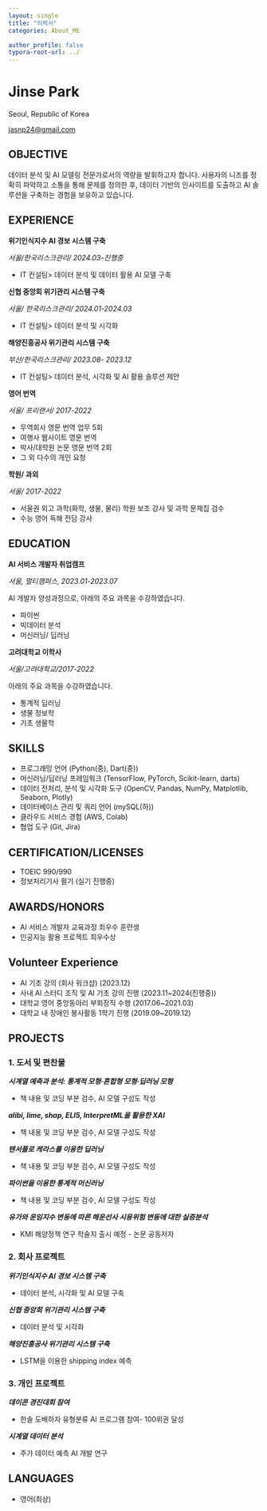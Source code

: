 ```yaml
---
layout: single
title: "이력서"
categories: About_ME

author_profile: false
typora-root-url: ../
---
```



# Jinse Park

Seoul, Republic of Korea

jasnp24@gmail.com 

## OBJECTIVE

데이터 분석 및 AI 모델링 전문가로서의 역량을 발휘하고자 합니다. 사용자의 니즈를 정확히 파악하고 소통을 통해 문제를 정의한 후, 데이터 기반의 인사이트를 도출하고 AI 솔루션을 구축하는 경험을 보유하고 있습니다.



## EXPERIENCE

**위기인식지수 AI 경보 시스템 구축**

*서울/한국리스크관리/ 2024.03-진행중*

* IT 컨설팅> 데이터 분석 및 데이터 활용 AI 모델 구축

**신협 중앙회 위기관리 시스템 구축**

*서울/ 한국리스크관리/ 2024.01-2024.03*

* IT 컨설팅> 데이터 분석 및 시각화

**해양진흥공사 위기관리 시스템 구축**

*부산/한국리스크관리/ 2023.08- 2023.12*

* IT 컨설팅> 데이터 분석, 시각화 및  AI 활용 솔루션 제안

**영어 번역**

*서울/ 프리랜서/ 2017-2022*

* 무역회사 영문 번역 업무 5회
* 여행사 웹사이트 영문 번역
* 박사/대학원 논문 영문 번역 2회
* 그 외 다수의 개인 요청 

**학원/ 과외**                      

*서울/ 2017-2022*

- 서울권 외고 과학(화학, 생물, 물리) 학원 보조 강사 및 과학 문제집 검수
- 수능 영어 독해 전담 강사



## EDUCATION

**AI 서비스 개발자 취업캠프**

*서울, 멀티캠퍼스, 2023.01-2023.07*

AI 개발자 양성과정으로, 아래의 주요 과목을 수강하였습니다.

* 파이썬
* 빅데이터 분석
* 머신러닝/ 딥러닝

**고려대학교 이학사**	

*서울/고려대학교/2017-2022*

아래의 주요 과목을 수강하였습니다.

* 통계적 딥러닝
* 생물 정보학
* 기초 생물학



## SKILLS

* 프로그래밍 언어 (Python(중), Dart(중))
* 머신러닝/딥러닝 프레임워크 (TensorFlow, PyTorch, Scikit-learn, darts)
* 데이터 전처리, 분석 및 시각화 도구 (OpenCV, Pandas, NumPy, Matplotlib, Seaborn, Plotly)
* 데이터베이스 관리 및 쿼리 언어 (mySQL(하))
* 클라우드 서비스 경험 (AWS, Colab)
* 협업 도구 (Git, Jira)



## CERTIFICATION/LICENSES

* TOEIC 990/990
* 정보처리기사 필기 (실기 진행중)



## AWARDS/HONORS

* AI 서비스 개발자 교육과정 최우수 훈련생
* 인공지능 활용 프로젝트 최우수상



## Volunteer Experience

* AI 기초 강의 (회사 워크샵) (2023.12)
* 사내 AI 스터디 조직 및 AI 기초 강의 진행 (2023.11~2024(진행중))
* 대학교 영어 중앙동아리 부회장직 수행 (2017.06~2021.03)
* 대학교 내 장애인 봉사활동 1학기 진행 (2019.09~2019.12)



## PROJECTS

### 1. 도서 및 편찬물

***시계열 예측과 분석: 통계적 모형·혼합형 모형·딥러닝 모형***

* 책 내용 및 코딩 부분 검수, AI 모델 구성도 작성

***alibi, lime, shap, ELI5, InterpretML을 활용한 XAI***

* 책 내용 및 코딩 부분 검수, AI 모델 구성도 작성

***텐서플로 케라스를 이용한 딥러닝***

* 책 내용 및 코딩 부분 검수, AI 모델 구성도 작성

***파이썬을 이용한 통계적 머신러닝***

* 책 내용 및 코딩 부분 검수, AI 모델 구성도 작성

***유가와 운임지수 변동에 따른 해운선사 시용위험 변동에 대한 실증분석***

* KMI 해양정책 연구 학술지 출시 예정 - 논문 공동저자



### 2. 회사 프로젝트

***위기인식지수 AI 경보 시스템 구축***

* 데이터 분석, 시각화 및 AI 모델 구축

***신협 중앙회 위기관리 시스템 구축***

* 데이터 분석 및 시각화

***해양진흥공사 위기관리 시스템 구축***

* LSTM을 이용한 shipping index 예측



### 3. 개인 프로젝트

***데이콘 경진대회 참여***

* 한솔 도배하자 유형분류 AI 프로그램 참여- 100위권 달성

***시계열 데이터 분석***

* 주가 데이터 예측 AI 개발 연구



## LANGUAGES

* 영어(최상)
